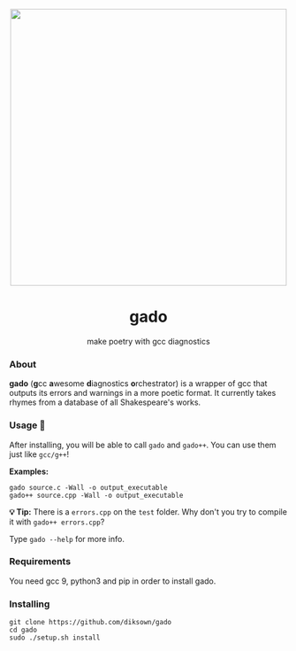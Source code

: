 <p align="center"><img src="https://user-images.githubusercontent.com/49994083/144731656-29900b63-7824-4077-b109-9a771af67e38.png" width="500px"></p>
<h1 align="center">gado</h1>
<p align="center">make poetry with gcc diagnostics</p>

### About

**gado** (**g**cc **a**wesome **d**iagnostics **o**rchestrator) is a wrapper of gcc that outputs its errors and warnings in a more poetic format.
It currently takes rhymes from a database of all Shakespeare's works.

### Usage 🔎

After installing, you will be able to call `gado` and `gado++`. You can use them just like `gcc/g++`!

**Examples:**

```
gado source.c -Wall -o output_executable
gado++ source.cpp -Wall -o output_executable
```

**💡 Tip:** There is a `errors.cpp` on the `test` folder. Why don't you try to compile it with `gado++ errors.cpp`?

Type `gado --help` for more info.

### Requirements
You need gcc 9, python3 and pip in order to install gado.

### Installing
```
git clone https://github.com/diksown/gado
cd gado
sudo ./setup.sh install
```
